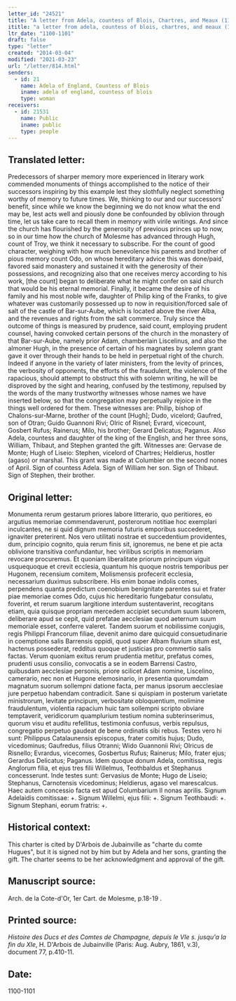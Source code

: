 ```yaml
---
letter_id: "24521"
title: "A letter from Adela, countess of Blois, Chartres, and Meaux (1100-1101)"
ititle: "a letter from adela, countess of blois, chartres, and meaux (1100-1101)"
ltr_date: "1100-1101"
draft: false
type: "letter"
created: "2014-03-04"
modified: "2021-03-23"
url: "/letter/814.html"
senders:
  - id: 21
    name: Adela of England, Countess of Blois
    iname: adela of england, countess of blois
    type: woman
receivers:
  - id: 21531
    name: Public
    iname: public
    type: people
---
```

<h2> Translated letter:</h2>Predecessors of sharper memory more experienced in literary work commended monuments of things accomplished to the notice of their successors inspiring by this example lest they slothfully neglect something worthy of memory to future times.  We, thinking to our and our successors' benefit, since while we know the beginning we do not know what the end may be, lest acts well and piously done be confounded by oblivion through time, let us take care to recall them in memory with virile writings.  And since the church has flourished by the generosity of previous princes up to now, so in our time how the church of Molesme has advanced through Hugh, count of Troy, we think it necessary to subscribe.
For the count of good character, weighing with how much benevolence his parents and brother of pious memory count Odo, on whose hereditary advice this was done/paid, favored said monastery and sustained it with the generosity of their possessions, and recognizing also that one receives mercy according to his work, [the count] began to deliberate what he might confer on said church that would be his eternal memorial.  Finally, it became the desire of his family and his most noble wife, daughter of Philip king of the Franks, to give whatever was customarily possessed up to now in requisition/forced sale of salt of the castle of Bar-sur-Aube, which is located above the river Alba, and the revenues and rights from the salt commerce.
Truly since the outcome of things is measured by prudence, said count, employing prudent counsel, having convoked certain persons of the church in the monastery of that Bar-sur-Aube, namely prior Adam, chamberlain Liscelinus, and also the almoner Hugh, in the presence of certain of his magnates by solemn grant gave it over through their hands to be held in perpetual right of the church.  Indeed if anyone in the variety of later ministers, from the levity of princes, the verbosity of opponents, the efforts of the fraudulent, the violence of the rapacious, should attempt to obstruct this with solemn writing, he will be disproved by the sight and hearing, confused by the testimony, repulsed by the words of the many trustworthy witnesses whose names we have inserted below, so that the congregation may perpetually rejoice in the things well ordered for them.
These witnesses are:  Philip, bishop of Chalons-sur-Marne, brother of the count [Hugh]; Dudo, vicelord; Gaufred, son of Otran; Guido Guannoni Rivi; Olric of Risnel; Evrard, vicecount, Gosbert Rufus; Rainerus; Milo, his brother; Gerard Delicatus; Paganus.
Also Adela, countess and daughter of the king of the English, and her three sons, William, Thibaut, and Stephen granted the gift.
Witnesses are:  Gervase de Monte; Hugh of Liseio:  Stephen, vicelord of Chartres; Heldierus, hostler (agaso) or marshal.
This grant was made at Columbier on the second nones of April.  Sign of countess Adela.  Sign of William her son.  Sign of Thibaut.  Sign of Stephen, their brother.
<h2 class="mt-4"> Original letter:</h2>Monumenta rerum gestarum priores labore litterario, quo peritiores, eo argutius memoriae commendaverunt, posterorum notitiae hoc exemplari inculcantes, ne si quid dignum memoria futuris emporibus succederet, ignaviter preterirent.  Nos vero utilitati nostrae et succedentium providentes, dum, principio cognito, quia rerum finis sit, ignoremus, ne bene et pie acta oblivione transitiva confundantur, hec virilibus scriptis in memoriam revocare procuremus.  Et quoniam liberalitate priorum principum viguit usquequoque et crevit ecclesia, quantum his quoque nostris temporibus per Hugonem, recensium comitem, Molismensis profecerit ecclesia, necessarium duximus subscribere.
His enim bonae indolis comes, perpendens quanta predictum coenobium benignitate parentes sui et frater piae memoriae comes Odo, cujus hic hereditario fungebatur consulatu, foverint, et rerum suarum largitione interdum sustentaverint, recogitans etiam, quia quisque propriam mercedem accipiet secundum suum laborem, deliberare apud se cepit, quid prefatae aecclesiae quod aeternum suum memoriale esset, conferre valeret.  Tandem suorum et nobilissime conjugis, regis Philippi Francorum filiae, devenit animo dare quicquid consuetudinarie in coemptione salis Barrensis oppidi, quod super Albam fluvium situm est, hactenus possederat, redditus quoque et justicias pro commertio salis factas.  Verum quoniam exitus rerum prudentia metitur, prefatus comes, prudenti usus consilio, convocatis a se in eodem Barrensi Castro, quibusdam aecclesiae personis, priore scilicet Adam nomine, Liscelino, camerario, nec non et Hugone elemosinario, in presentia quorumdam magnatum suorum sollempni datione facta, per manus ipsorum aecclesiae jure perpetuo habendam contradicit.  Sane si quispiam in posterum varietate ministrorum, levitate principum, verbositate obloquentium, molimine fraudulentum, violentia rapacium huic tam sollempni scripto obviare temptaverit, veridicorum quamplurium testium nomina subterinserimus, quorum visu et auditu refellitus, testimonia confusus, verbis repulsus, congregatio perpetuo gaudeat de bene ordinatis sibi rebus.
Testes vero hi sunt:  Philippus Catalaunensis episcopus, frater comitis hujus; Dudo, vicedominus; Gaufredus, filius Otranni; Wido Guannonii Rivi; Olricus de Risnello; Evrardus, vicecomes, Gosbertus Rufus; Rainerus; Milo, frater ejus; Gerardus Delicatus; Paganus.
Idem quoque donum Adela, comitissa, regis Anglorum filia, et ejus tres filii Willelmus, Teothbaldus et Stephanus concesserunt.
Inde testes sunt:  Gervasius de Monte; Hugo de Liseio; Stephanus, Carnotensis vicedominus; Heldierus, agaso vel marescalcus.
Haec autem concessio facta est apud Columbarium II nonas aprilis.  Signum Adelaidis comitissae: +.  Signum Willelmi, ejus filii: +.  Signum Teothbaudi: +.  Signum Stephani, eorum fratris: +.
<h2 class="mt-4"> Historical context:</h2>This charter is cited by D'Arbois de Jubainville as "charte du comte Hugues", but it is signed not by him but by Adela and her sons, granting the gift.  The charter seems to be her acknowledgment and approval of the gift.
<h2 class="mt-4"> Manuscript source:</h2>Arch. de la Cote-d'Or, 1er Cart. de Molesme, p.18-19 .
<h2 class="mt-4"> Printed source:</h2><p><em>Histoire des Ducs et des Comtes de Champagne, depuis le VIe s. jusqu'a la fin du XIe</em>, H. D'Arbois de Jubainville (Paris: Aug. Aubry, 1861, v.3), document 77, p.410-11.</p><h2 class="mt-4"> Date:</h2>1100-1101